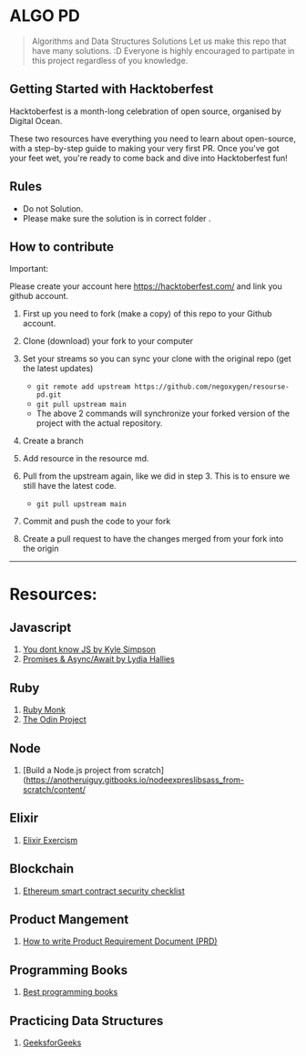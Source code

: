 # ALGO PD

> Algorithms and Data Structures Solutions
> Let us make this repo that have many solutions. :D
> Everyone is highly encouraged to partipate in this project regardless of you knowledge.

## Getting Started with Hacktoberfest

Hacktoberfest is a month-long celebration of open source, organised by Digital Ocean.

These two resources have everything you need to learn about open-source, with a step-by-step guide to making your very first PR. Once you've got your feet wet, you're ready to come back and dive into Hacktoberfest fun!

## Rules

- Do not Solution.
- Please make sure the solution is in correct folder .

## How to contribute

Important:

Please create your account here https://hacktoberfest.com/ and link you github account.

1. First up you need to fork (make a copy) of this repo to your Github account.

2. Clone (download) your fork to your computer

3. Set your streams so you can sync your clone with the original repo (get the latest updates)

   - `git remote add upstream https://github.com/negoxygen/resourse-pd.git`
   - `git pull upstream main`
   - The above 2 commands will synchronize your forked version of the project with the actual repository.

4. Create a branch

5. Add resource in the resource md.

6.  Pull from the upstream again, like we did in step 3. This is to ensure we still have the latest code.

    - `git pull upstream main`

7.  Commit and push the code to your fork

8.  Create a pull request to have the changes merged from your fork into the origin
---
# Resources:

## Javascript

1. [You dont know JS by Kyle Simpson](https://github.com/getify/You-Dont-Know-JS)
2. [Promises & Async/Await by Lydia Hallies](https://dev.to/lydiahallie/javascript-visualized-promises-async-await-5gke)

## Ruby
1. [Ruby Monk](https://rubymonk.com/)
2. [The Odin Project](https://www.theodinproject.com/paths/full-stack-ruby-on-rails/courses/ruby)

## Node
1. [Build a Node.js project from scratch](https://anotheruiguy.gitbooks.io/nodeexpreslibsass_from-scratch/content/

## Elixir
1. [Elixir Exercism](https://exercism.org/tracks/elixir)

## Blockchain
1. [Ethereum smart contract security checklist](https://ethereum.stackexchange.com/questions/8551/ethereum-smart-contract-security-checklist/8593#8593)

## Product Mangement
1. [How to write Product Requirement Document (PRD)](https://www.mustafanafees.com/how-to-write-a-product-requirement-document/)

## Programming Books
1. [Best programming books](https://www.best-books.dev/list/best-programming-books)

## Practicing Data Structures
1. [GeeksforGeeks](https://www.geeksforgeeks.org/data-structures/)

